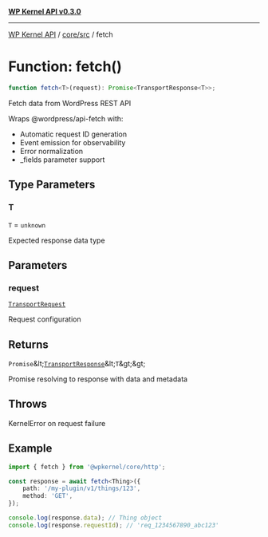 [**WP Kernel API v0.3.0**](../../../README.md)

---

[WP Kernel API](../../../README.md) / [core/src](../README.md) / fetch

# Function: fetch()

```ts
function fetch<T>(request): Promise<TransportResponse<T>>;
```

Fetch data from WordPress REST API

Wraps @wordpress/api-fetch with:

- Automatic request ID generation
- Event emission for observability
- Error normalization
- \_fields parameter support

## Type Parameters

### T

`T` = `unknown`

Expected response data type

## Parameters

### request

[`TransportRequest`](../type-aliases/TransportRequest.md)

Request configuration

## Returns

`Promise`\&lt;[`TransportResponse`](../type-aliases/TransportResponse.md)\&lt;`T`\&gt;\&gt;

Promise resolving to response with data and metadata

## Throws

KernelError on request failure

## Example

```typescript
import { fetch } from '@wpkernel/core/http';

const response = await fetch<Thing>({
	path: '/my-plugin/v1/things/123',
	method: 'GET',
});

console.log(response.data); // Thing object
console.log(response.requestId); // 'req_1234567890_abc123'
```
